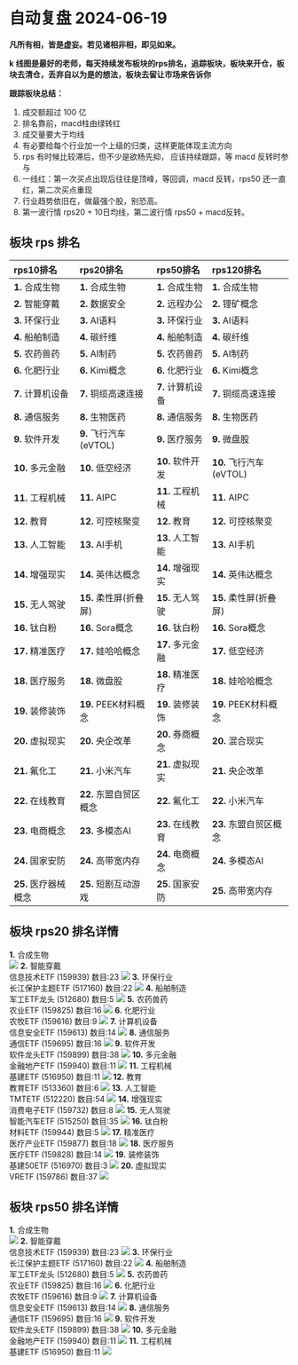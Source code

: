 # 自动复盘 2024-06-19

**凡所有相，皆是虚妄。若见诸相非相，即见如来。**

**k 线图是最好的老师，每天持续发布板块的rps排名，追踪板块，板块来开仓，板块去清仓，丢弃自以为是的想法，板块去留让市场来告诉你**
        
**跟踪板块总结：**
1. 成交额超过 100 亿
2. 排名靠前，macd柱由绿转红
3. 成交量要大于均线
4. 有必要给每个行业加一个上级的归类，这样更能体现主流方向
5. rps 有时候比较滞后，但不少是欲杨先抑， 应该持续跟踪，等 macd 反转时参与
6. 一线红：第一次买点出现后往往是顶峰，等回调，macd 反转，rps50 还一直红，第二次买点重现
7. 行业趋势依旧在，做最强个股，别恐高。
8. 第一波行情 rps20 + 10日均线，第二波行情 rps50 + macd反转。
        
## 板块 rps 排名
| rps10排名            | rps20排名              | rps50排名         | rps120排名              |
|:---------------------|:-----------------------|:------------------|:------------------------|
| **1.** 合成生物      | **1.** 合成生物        | **1.** 合成生物   | **1.** 合成生物         |
| **2.** 智能穿戴      | **2.** 数据安全        | **2.** 远程办公   | **2.** 锂矿概念         |
| **3.** 环保行业      | **3.** AI语料          | **3.** 环保行业   | **3.** AI语料           |
| **4.** 船舶制造      | **4.** 碳纤维          | **4.** 船舶制造   | **4.** 碳纤维           |
| **5.** 农药兽药      | **5.** AI制药          | **5.** 农药兽药   | **5.** AI制药           |
| **6.** 化肥行业      | **6.** Kimi概念        | **6.** 化肥行业   | **6.** Kimi概念         |
| **7.** 计算机设备    | **7.** 铜缆高速连接    | **7.** 计算机设备 | **7.** 铜缆高速连接     |
| **8.** 通信服务      | **8.** 生物医药        | **8.** 通信服务   | **8.** 生物医药         |
| **9.** 软件开发      | **9.** 飞行汽车(eVTOL) | **9.** 医疗服务   | **9.** 微盘股           |
| **10.** 多元金融     | **10.** 低空经济       | **10.** 软件开发  | **10.** 飞行汽车(eVTOL) |
| **11.** 工程机械     | **11.** AIPC           | **11.** 工程机械  | **11.** AIPC            |
| **12.** 教育         | **12.** 可控核聚变     | **12.** 教育      | **12.** 可控核聚变      |
| **13.** 人工智能     | **13.** AI手机         | **13.** 人工智能  | **13.** AI手机          |
| **14.** 增强现实     | **14.** 英伟达概念     | **14.** 增强现实  | **14.** 英伟达概念      |
| **15.** 无人驾驶     | **15.** 柔性屏(折叠屏) | **15.** 无人驾驶  | **15.** 柔性屏(折叠屏)  |
| **16.** 钛白粉       | **16.** Sora概念       | **16.** 钛白粉    | **16.** Sora概念        |
| **17.** 精准医疗     | **17.** 娃哈哈概念     | **17.** 多元金融  | **17.** 低空经济        |
| **18.** 医疗服务     | **18.** 微盘股         | **18.** 精准医疗  | **18.** 娃哈哈概念      |
| **19.** 装修装饰     | **19.** PEEK材料概念   | **19.** 装修装饰  | **19.** PEEK材料概念    |
| **20.** 虚拟现实     | **20.** 央企改革       | **20.** 券商概念  | **20.** 混合现实        |
| **21.** 氟化工       | **21.** 小米汽车       | **21.** 虚拟现实  | **21.** 央企改革        |
| **22.** 在线教育     | **22.** 东盟自贸区概念 | **22.** 氟化工    | **22.** 小米汽车        |
| **23.** 电商概念     | **23.** 多模态AI       | **23.** 在线教育  | **23.** 东盟自贸区概念  |
| **24.** 国家安防     | **24.** 高带宽内存     | **24.** 电商概念  | **24.** 多模态AI        |
| **25.** 医疗器械概念 | **25.** 短剧互动游戏   | **25.** 国家安防  | **25.** 高带宽内存      |
## 板块 rps20 排名详情
**1.** 合成生物<br/>
 ![](https://sykent-blog-image.oss-cn-beijing.aliyuncs.com/quant/image/2024/6/1718784218756-tmp.jpg)
**2.** 智能穿戴<br/>信息技术ETF (159939) 数目:23
 ![](https://sykent-blog-image.oss-cn-beijing.aliyuncs.com/quant/image/2024/6/1718784219518-tmp.jpg)
**3.** 环保行业<br/>长江保护主题ETF (517160) 数目:22
 ![](https://sykent-blog-image.oss-cn-beijing.aliyuncs.com/quant/image/2024/6/1718784219935-tmp.jpg)
**4.** 船舶制造<br/>军工ETF龙头 (512680) 数目:5
 ![](https://sykent-blog-image.oss-cn-beijing.aliyuncs.com/quant/image/2024/6/1718784220299-tmp.jpg)
**5.** 农药兽药<br/>农业ETF (159825) 数目:16
 ![](https://sykent-blog-image.oss-cn-beijing.aliyuncs.com/quant/image/2024/6/1718784220649-tmp.jpg)
**6.** 化肥行业<br/>农牧ETF (159616) 数目:9
 ![](https://sykent-blog-image.oss-cn-beijing.aliyuncs.com/quant/image/2024/6/1718784221001-tmp.jpg)
**7.** 计算机设备<br/>信息安全ETF (159613) 数目:14
 ![](https://sykent-blog-image.oss-cn-beijing.aliyuncs.com/quant/image/2024/6/1718784221350-tmp.jpg)
**8.** 通信服务<br/>通信ETF (159695) 数目:16
 ![](https://sykent-blog-image.oss-cn-beijing.aliyuncs.com/quant/image/2024/6/1718784221714-tmp.jpg)
**9.** 软件开发<br/>软件龙头ETF (159899) 数目:38
 ![](https://sykent-blog-image.oss-cn-beijing.aliyuncs.com/quant/image/2024/6/1718784222086-tmp.jpg)
**10.** 多元金融<br/>金融地产ETF (159940) 数目:11
 ![](https://sykent-blog-image.oss-cn-beijing.aliyuncs.com/quant/image/2024/6/1718784222499-tmp.jpg)
**11.** 工程机械<br/>基建ETF (516950) 数目:11
 ![](https://sykent-blog-image.oss-cn-beijing.aliyuncs.com/quant/image/2024/6/1718784222833-tmp.jpg)
**12.** 教育<br/>教育ETF (513360) 数目:6
 ![](https://sykent-blog-image.oss-cn-beijing.aliyuncs.com/quant/image/2024/6/1718784223179-tmp.jpg)
**13.** 人工智能<br/>TMTETF (512220) 数目:54
 ![](https://sykent-blog-image.oss-cn-beijing.aliyuncs.com/quant/image/2024/6/1718784223522-tmp.jpg)
**14.** 增强现实<br/>消费电子ETF (159732) 数目:8
 ![](https://sykent-blog-image.oss-cn-beijing.aliyuncs.com/quant/image/2024/6/1718784223853-tmp.jpg)
**15.** 无人驾驶<br/>智能汽车ETF (515250) 数目:35
 ![](https://sykent-blog-image.oss-cn-beijing.aliyuncs.com/quant/image/2024/6/1718784224203-tmp.jpg)
**16.** 钛白粉<br/>材料ETF (159944) 数目:5
 ![](https://sykent-blog-image.oss-cn-beijing.aliyuncs.com/quant/image/2024/6/1718784224589-tmp.jpg)
**17.** 精准医疗<br/>医疗产业ETF (159877) 数目:18
 ![](https://sykent-blog-image.oss-cn-beijing.aliyuncs.com/quant/image/2024/6/1718784224936-tmp.jpg)
**18.** 医疗服务<br/>医疗ETF (159828) 数目:14
 ![](https://sykent-blog-image.oss-cn-beijing.aliyuncs.com/quant/image/2024/6/1718784225329-tmp.jpg)
**19.** 装修装饰<br/>基建50ETF (516970) 数目:3
 ![](https://sykent-blog-image.oss-cn-beijing.aliyuncs.com/quant/image/2024/6/1718784225706-tmp.jpg)
**20.** 虚拟现实<br/>VRETF (159786) 数目:37
 ![](https://sykent-blog-image.oss-cn-beijing.aliyuncs.com/quant/image/2024/6/1718784226098-tmp.jpg)

## 板块 rps50 排名详情
**1.** 合成生物<br/>
 ![](https://sykent-blog-image.oss-cn-beijing.aliyuncs.com/quant/image/2024/6/1718784226441-tmp.jpg)
**2.** 智能穿戴<br/>信息技术ETF (159939) 数目:23
 ![](https://sykent-blog-image.oss-cn-beijing.aliyuncs.com/quant/image/2024/6/1718784226773-tmp.jpg)
**3.** 环保行业<br/>长江保护主题ETF (517160) 数目:22
 ![](https://sykent-blog-image.oss-cn-beijing.aliyuncs.com/quant/image/2024/6/1718784227094-tmp.jpg)
**4.** 船舶制造<br/>军工ETF龙头 (512680) 数目:5
 ![](https://sykent-blog-image.oss-cn-beijing.aliyuncs.com/quant/image/2024/6/1718784227414-tmp.jpg)
**5.** 农药兽药<br/>农业ETF (159825) 数目:16
 ![](https://sykent-blog-image.oss-cn-beijing.aliyuncs.com/quant/image/2024/6/1718784227754-tmp.jpg)
**6.** 化肥行业<br/>农牧ETF (159616) 数目:9
 ![](https://sykent-blog-image.oss-cn-beijing.aliyuncs.com/quant/image/2024/6/1718784228091-tmp.jpg)
**7.** 计算机设备<br/>信息安全ETF (159613) 数目:14
 ![](https://sykent-blog-image.oss-cn-beijing.aliyuncs.com/quant/image/2024/6/1718784228446-tmp.jpg)
**8.** 通信服务<br/>通信ETF (159695) 数目:16
 ![](https://sykent-blog-image.oss-cn-beijing.aliyuncs.com/quant/image/2024/6/1718784228780-tmp.jpg)
**9.** 软件开发<br/>软件龙头ETF (159899) 数目:38
 ![](https://sykent-blog-image.oss-cn-beijing.aliyuncs.com/quant/image/2024/6/1718784229166-tmp.jpg)
**10.** 多元金融<br/>金融地产ETF (159940) 数目:11
 ![](https://sykent-blog-image.oss-cn-beijing.aliyuncs.com/quant/image/2024/6/1718784229487-tmp.jpg)
**11.** 工程机械<br/>基建ETF (516950) 数目:11
 ![](https://sykent-blog-image.oss-cn-beijing.aliyuncs.com/quant/image/2024/6/1718784229818-tmp.jpg)

